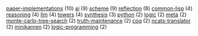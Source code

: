 [paper-implementations](https://github.com/search?q=user%3Anamin+fork%3Atrue+topic%3Apaper-implementations) (10)
[ai](https://github.com/search?q=user%3Ametareflection+user%3Asquaredtechnologies+user%3AOoriData+user%3Anamin+fork%3Atrue+topic%3Aai) (9)
[scheme](https://github.com/search?q=user%3Ametareflection+user%3Anamin+fork%3Atrue+topic%3Ascheme) (9)
[reflection](https://github.com/search?q=user%3Anamin+fork%3Atrue+topic%3Areflection) (8)
[common-lisp](https://github.com/search?q=user%3Anamin+fork%3Atrue+topic%3Acommon-lisp) (4)
[reasoning](https://github.com/search?q=user%3AIBM+user%3Anamin+fork%3Atrue+topic%3Areasoning) (4)
[llm](https://github.com/search?q=user%3Ametareflection+user%3ABaranziniLab+user%3AOoriData+user%3Anamin+fork%3Atrue+topic%3Allm) (4)
[towers](https://github.com/search?q=user%3Anamin+fork%3Atrue+topic%3Atowers) (4)
[synthesis](https://github.com/search?q=user%3Ametareflection+user%3Anamin+fork%3Atrue+topic%3Asynthesis) (3)
[python](https://github.com/search?q=user%3Asquaredtechnologies+user%3Anamin+fork%3Atrue+topic%3Apython) (2)
[logic](https://github.com/search?q=user%3AIBM+user%3Anamin+fork%3Atrue+topic%3Alogic) (2)
[meta](https://github.com/search?q=user%3Anamin+fork%3Atrue+topic%3Ameta) (2)
[monte-carlo-tree-search](https://github.com/search?q=user%3Ametareflection+user%3Anamin+fork%3Atrue+topic%3Amonte-carlo-tree-search) (2)
[truth-maintenance](https://github.com/search?q=user%3Ametareflection+user%3Anamin+fork%3Atrue+topic%3Atruth-maintenance) (2)
[coq](https://github.com/search?q=user%3Amit-plv+user%3Anamin+fork%3Atrue+topic%3Acoq) (2)
[ncats-translator](https://github.com/search?q=user%3Awebyrd+user%3Anamin+fork%3Atrue+topic%3Ancats-translator) (2)
[minikanren](https://github.com/search?q=user%3Awebyrd+user%3Anamin+fork%3Atrue+topic%3Aminikanren) (2)
[logic-programming](https://github.com/search?q=user%3Anamin+fork%3Atrue+topic%3Alogic-programming) (2)

